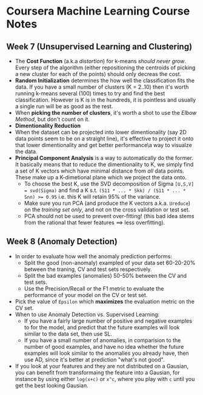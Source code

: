 # Coursera Machine Learning Course Notes

Week 7 (Unsupervised Learning and Clustering)
-
* The **Cost Function** (a.k.a *distortion*) for k-means *should never grow*. Every step of the algorithm (either repositioning the centroids of picking a new cluster for each of the points) should only decreas the cost.
* **Random Initialization** determines the how well the classification fits the data. If you have a small number of clusters (K = 2..10) then it's worth running k-means several (100) times to try and find the best classification. However is K is in the hundreds, it is pointless and usually a single run will be as good as the rest.
* When **picking the number of clusters**, it's worth a shot to use the *Elbow Method*, but don't count on it.
* **Dimentionality Reduction**
 * When the dataset can be projected into lower dimentionality (say 2D data points seem to be on a straight line), it's effective to project it onto that lower dimentionality and get better performance\a way to visualze the data.
 * **Principal Component Analysis** is a way to automatically do the former. It basically means that to reduce the dimentionality to K, we simply find a set of K vectors which have minimal distance from *all* data points. These make up a K-dimetional plane which we project the data onto.
   * To choose the best K, use the SVD decomposition of Sigma `[U,S,V] = svd(Sigma)` and find a K s.t. `(S11 * ... * Skk) / (S11 * ... * Snn) >= 0.95` i.e. this K will retain 95% of the variance.
    * Make sure you run PCA (and produce the K vectors a.k.a. `Ureduce`) on the *training set only*, and not on the cross validation or test set.
    * PCA should not be used to prevent over-fitting! (this bad idea stems from the rational that fewer features ==> less overfitting).

Week 8 (Anomaly Detection)
-
* In order to evaluate how well the anomaly prediction performs:
  * Split the good (non-anomaly) exampled of your data set 60-20-20% between the traning, CV and test sets respectively.
  * Split the bad examples (anomalies) 50-50% between the CV and test sets.
  * Use the Precision/Recall or the F1 metric to evaluate the performance of your model on the CV or test set. 
* Pick the value of `Epsilon` which **maximizes** the evaluation metric on the CV set.
* When to use Anomaly Detection vs. Supervised Learning:
  * If you have a fairly large number of positive and negative examples to for the model, and predict that the future examples will look similar to the data set, then use SL.
  * If you have a small number of anomalies, in comparision to the number of good examples, and have no idea whether the future examples will look similar to the anomalies you already have, then use AD, since it's better at prediction "what's not good".
* If you look at your features and they are not distributed on a Gausian, you can benefit from transformaing the feature into a Gausian, for instance by using either `log(x+c)` or `x^c`, where you play with `c` until you get the best looking Gausian. 
